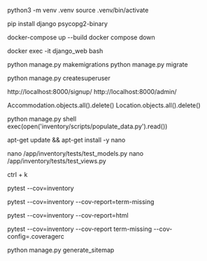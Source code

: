 python3 -m venv .venv
source .venv/bin/activate

pip install django psycopg2-binary

docker-compose up --build
docker compose down


docker exec -it django_web bash

python manage.py makemigrations
python manage.py migrate

python manage.py createsuperuser

http://localhost:8000/signup/
http://localhost:8000/admin/


Accommodation.objects.all().delete()
Location.objects.all().delete()

python manage.py shell
exec(open('inventory/scripts/populate_data.py').read())

apt-get update && apt-get install -y nano

nano /app/inventory/tests/test_models.py
nano /app/inventory/tests/test_views.py

ctrl + k

pytest --cov=inventory

pytest --cov=inventory --cov-report=term-missing

pytest --cov=inventory --cov-report=html

pytest --cov=inventory --cov-report term-missing --cov-config=.coveragerc

python manage.py generate_sitemap